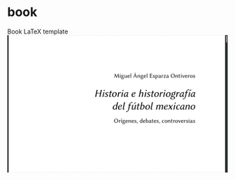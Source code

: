 # book
Book LaTeX template
![Sample Run](https://github.com/tuxkernel/book/blob/master/screenshots/screenshot.png)
